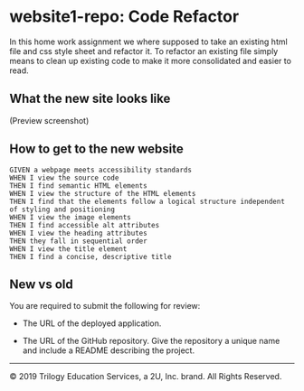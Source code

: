 # website1-repo: Code Refactor

In this home work assignment we where supposed to take an existing html file and css style sheet and refactor it. To refactor an existing file simply means to clean up existing code to make it more consolidated and easier to read.

## What the new site looks like

(Preview screenshot)

## How to get to the new website

```
GIVEN a webpage meets accessibility standards
WHEN I view the source code
THEN I find semantic HTML elements
WHEN I view the structure of the HTML elements
THEN I find that the elements follow a logical structure independent of styling and positioning
WHEN I view the image elements
THEN I find accessible alt attributes
WHEN I view the heading attributes
THEN they fall in sequential order
WHEN I view the title element
THEN I find a concise, descriptive title
```

## New vs old

You are required to submit the following for review:

- The URL of the deployed application.

- The URL of the GitHub repository. Give the repository a unique name and include a README describing the project.

---

© 2019 Trilogy Education Services, a 2U, Inc. brand. All Rights Reserved.
